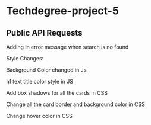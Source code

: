 # Techdegree-project-5
Public API Requests
---------------------------------------------------------------------- 
Adding in error message when search is no found
 
Style Changes:
 
Background Color changed in Js
 
h1 text title color style in JS

Add box shadows for all the cards in CSS

Change all the card border and background color in CSS

Change hover color in CSS
